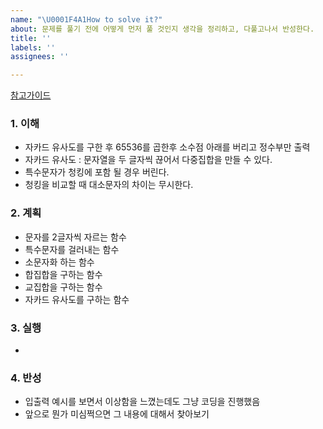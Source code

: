 ```yaml
---
name: "\U0001F4A1How to solve it?"
about: 문제를 풀기 전에 어떻게 먼저 풀 것인지 생각을 정리하고, 다풀고나서 반성한다.
title: ''
labels: ''
assignees: ''

---
```


[참고가이드](https://megaptera.notion.site/6-5f9b4105eb0748fd8f8baa631d92d6ea)

### 1. 이해
- 자카드 유사도를 구한 후 65536를 곱한후 소수점 아래를 버리고 정수부만 출력
- 자카드 유사도 : 문자열을 두 글자씩 끊어서 다중집합을 만들 수 있다.
- 특수문자가 청킹에 포함 될 경우 버린다.
- 청킹을 비교할 때 대소문자의 차이는 무시한다.

### 2. 계획
- 문자를 2글자씩 자르는 함수
- 특수문자를 걸러내는 함수
- 소문자화 하는 함수
- 합집합을 구하는 함수
- 교집합을 구하는 함수
- 자카드 유사도를 구하는 함수

### 3. 실행
- 

### 4. 반성
- 입출력 예시를 보면서 이상함을 느꼈는데도 그냥 코딩을 진행했음
- 앞으로 뭔가 미심쩍으면 그 내용에 대해서 찾아보기
